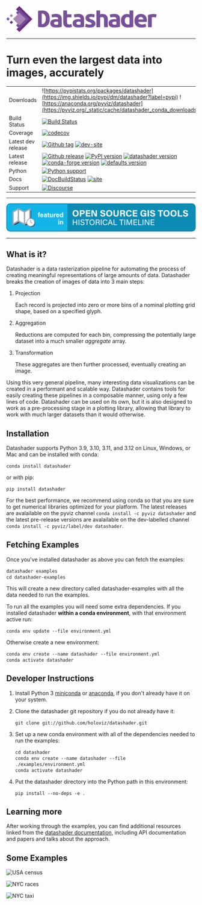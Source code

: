 <img src="https://github.com/holoviz/datashader/raw/main/doc/_static/logo_horizontal.svg" data-canonical-src="https://github.com/holoviz/datashader/raw/main/doc/_static/logo_horizontal.svg" width="400"/><br>

-----------------

# Turn even the largest data into images, accurately

|    |    |
| --- | --- |
| Downloads | ![https://pypistats.org/packages/datashader](https://img.shields.io/pypi/dm/datashader?label=pypi) ![https://anaconda.org/pyviz/datashader](https://pyviz.org/_static/cache/datashader_conda_downloads_badge.svg)
| Build Status | [![Build Status](https://github.com/holoviz/datashader/actions/workflows/test.yaml/badge.svg?branch=main)](https://github.com/holoviz/datashader/actions/workflows/test.yaml?query=branch%3Amain) |
| Coverage | [![codecov](https://codecov.io/gh/holoviz/datashader/branch/main/graph/badge.svg)](https://codecov.io/gh/holoviz/datashader) |
| Latest dev release | [![Github tag](https://img.shields.io/github/tag/holoviz/datashader.svg?label=tag&colorB=11ccbb)](https://github.com/holoviz/datashader/tags) [![dev-site](https://img.shields.io/website-up-down-green-red/https/holoviz-dev.github.io/datashader.svg?label=dev%20website)](https://holoviz-dev.github.io/datashader/) |
| Latest release | [![Github release](https://img.shields.io/github/release/holoviz/datashader.svg?label=tag&colorB=11ccbb)](https://github.com/holoviz/datashader/releases) [![PyPI version](https://img.shields.io/pypi/v/datashader.svg?colorB=cc77dd)](https://pypi.python.org/pypi/datashader) [![datashader version](https://img.shields.io/conda/v/pyviz/datashader.svg?colorB=4488ff&style=flat)](https://anaconda.org/pyviz/datashader) [![conda-forge version](https://img.shields.io/conda/v/conda-forge/datashader.svg?label=conda%7Cconda-forge&colorB=4488ff)](https://anaconda.org/conda-forge/datashader) [![defaults version](https://img.shields.io/conda/v/anaconda/datashader.svg?label=conda%7Cdefaults&style=flat&colorB=4488ff)](https://anaconda.org/anaconda/datashader) |
| Python | [![Python support](https://img.shields.io/pypi/pyversions/datashader.svg)](https://pypi.org/project/datashader/)
| Docs | [![DocBuildStatus](https://github.com/holoviz/datashader/workflows/docs/badge.svg?query=branch%3Amain)](https://github.com/holoviz/datashader/actions?query=workflow%3Adocs+branch%3Amain) [![site](https://img.shields.io/website-up-down-green-red/https/datashader.org.svg)](https://datashader.org) |
| Support | [![Discourse](https://img.shields.io/discourse/status?server=https%3A%2F%2Fdiscourse.holoviz.org)](https://discourse.holoviz.org/) |

-------

[![History of OS GIS Timeline](examples/assets/images/featured-badge-gh.svg)](https://makepath.com/history-of-open-source-gis/)

-------

## What is it?

Datashader is a data rasterization pipeline for automating the process of
creating meaningful representations of large amounts of data. Datashader
breaks the creation of images of data into 3 main steps:

1. Projection

   Each record is projected into zero or more bins of a nominal plotting grid
   shape, based on a specified glyph.

2. Aggregation

   Reductions are computed for each bin, compressing the potentially large
   dataset into a much smaller *aggregate* array.

3. Transformation

   These aggregates are then further processed, eventually creating an image.

Using this very general pipeline, many interesting data visualizations can be
created in a performant and scalable way. Datashader contains tools for easily
creating these pipelines in a composable manner, using only a few lines of code.
Datashader can be used on its own, but it is also designed to work as
a pre-processing stage in a plotting library, allowing that library
to work with much larger datasets than it would otherwise.

## Installation

Datashader supports Python 3.9, 3.10, 3.11, and 3.12 on Linux, Windows, or
Mac and can be installed with conda:

    conda install datashader

or with pip:

    pip install datashader

For the best performance, we recommend using conda so that you are sure
to get numerical libraries optimized for your platform. The latest
releases are avalailable on the pyviz channel `conda install -c pyviz
datashader` and the latest pre-release versions are avalailable on the
dev-labelled channel `conda install -c pyviz/label/dev datashader`.

## Fetching Examples

Once you've installed datashader as above you can fetch the examples:

    datashader examples
    cd datashader-examples

This will create a new directory called
<span class="title-ref">datashader-examples</span> with all the data
needed to run the examples.

To run all the examples you will need some extra dependencies. If you
installed datashader **within a conda environment**, with that
environment active run:

    conda env update --file environment.yml

Otherwise create a new environment:

    conda env create --name datashader --file environment.yml
    conda activate datashader

## Developer Instructions

1.  Install Python 3
    [miniconda](https://docs.conda.io/en/latest/miniconda.html) or
    [anaconda](https://www.anaconda.com/distribution/), if you don't
    already have it on your system.

2.  Clone the datashader git repository if you do not already have it:

        git clone git://github.com/holoviz/datashader.git

3.  Set up a new conda environment with all of the dependencies needed
    to run the examples:

        cd datashader
        conda env create --name datashader --file ./examples/environment.yml
        conda activate datashader

4.  Put the datashader directory into the Python path in this
    environment:

        pip install --no-deps -e .

## Learning more

After working through the examples, you can find additional resources linked
from the [datashader documentation](https://datashader.org),
including API documentation and papers and talks about the approach.

## Some Examples

![USA census](examples/assets/images/usa_census.jpg)

![NYC races](examples/assets/images/nyc_races.jpg)

![NYC taxi](examples/assets/images/nyc_pickups_vs_dropoffs.jpg)

